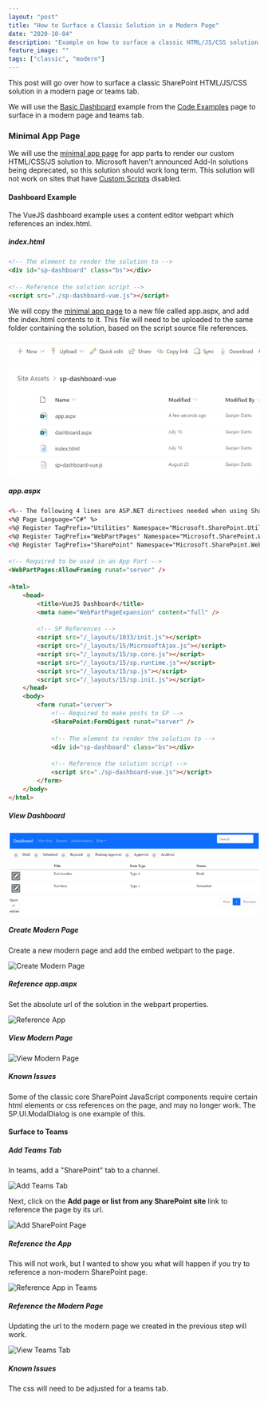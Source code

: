 ```yaml
---
layout: "post"
title: "How to Surface a Classic Solution in a Modern Page"
date: "2020-10-04"
description: "Example on how to surface a classic HTML/JS/CSS solution in a modern page or teams tab."
feature_image: ""
tags: ["classic", "modern"]
---
```


This post will go over how to surface a classic SharePoint HTML/JS/CSS solution in a modern page or teams tab.

<!--more-->

We will use the [Basic Dashboard](https://github.com/gunjandatta/sp-dashboard-vue/wiki) example from the [Code Examples](https://dattabase.com/examples/) page to surface in a modern page and teams tab.

### Minimal App Page

We will use the [minimal app page](https://dattabase.com/blog/minimal-page-for-sharepoint-app-parts) for app parts to render our custom HTML/CSS/JS solution to. Microsoft haven't announced Add-In solutions being deprecated, so this solution should work long term. This solution will not work on sites that have [Custom Scripts](https://docs.microsoft.com/en-us/sharepoint/allow-or-prevent-custom-script) disabled.

#### Dashboard Example

The VueJS dashboard example uses a content editor webpart which references an index.html.

##### index.html
```html
<!-- The element to render the solution to -->
<div id="sp-dashboard" class="bs"></div>

<!-- Reference the solution script -->
<script src="./sp-dashboard-vue.js"></script>
```

We will copy the [minimal app page](https://dattabase.com/blog/minimal-page-for-sharepoint-app-parts) to a new file called app.aspx, and add the index.html contents to it. This file will need to be uploaded to the same folder containing the solution, based on the script source file references.

![Upload Files](images/ClassicSolutionsInModern/upload-files.png)

##### app.aspx
```html
<%-- The following 4 lines are ASP.NET directives needed when using SharePoint components --%>
<%@ Page Language="C#" %>
<%@ Register TagPrefix="Utilities" Namespace="Microsoft.SharePoint.Utilities" Assembly="Microsoft.SharePoint, Version=15.0.0.0, Culture=neutral, PublicKeyToken=71e9bce111e9429c" %>
<%@ Register TagPrefix="WebPartPages" Namespace="Microsoft.SharePoint.WebPartPages" Assembly="Microsoft.SharePoint, Version=15.0.0.0, Culture=neutral, PublicKeyToken=71e9bce111e9429c" %>
<%@ Register TagPrefix="SharePoint" Namespace="Microsoft.SharePoint.WebControls" Assembly="Microsoft.SharePoint, Version=15.0.0.0, Culture=neutral, PublicKeyToken=71e9bce111e9429c" %>

<!-- Required to be used in an App Part -->
<WebPartPages:AllowFraming runat="server" />

<html>
    <head>
        <title>VueJS Dashboard</title>
        <meta name="WebPartPageExpansion" content="full" />

        <!-- SP References -->
        <script src="/_layouts/1033/init.js"></script>
        <script src="/_layouts/15/MicrosoftAjax.js"></script>
        <script src="/_layouts/15/sp.core.js"></script>
        <script src="/_layouts/15/sp.runtime.js"></script>
        <script src="/_layouts/15/sp.js"></script>
        <script src="/_layouts/15/sp.init.js"></script>
    </head>
    <body>
        <form runat="server">
            <!-- Required to make posts to SP -->
            <SharePoint:FormDigest runat="server" />

            <!-- The element to render the solution to -->
            <div id="sp-dashboard" class="bs"></div>

            <!-- Reference the solution script -->
            <script src="./sp-dashboard-vue.js"></script>
        </form>
    </body>
</html>
```

##### View Dashboard

![Test File](images/ClassicSolutionsInModern/test-app.png)

##### Create Modern Page

Create a new modern page and add the embed webpart to the page.

![Create Modern Page](create-modern-page.png)

##### Reference app.aspx

Set the absolute url of the solution in the webpart properties.

![Reference App](reference-app.png)

##### View Modern Page

![View Modern Page](view-modern-page.png)

##### Known Issues

Some of the classic core SharePoint JavaScript components require certain html elements or css references on the page, and may no longer work. The SP.UI.ModalDialog is one example of this.

#### Surface to Teams

##### Add Teams Tab
In teams, add a "SharePoint" tab to a channel.

![Add Teams Tab](add-sharepoint-tab.png)

Next, click on the **Add page or list from any SharePoint site** link to reference the page by its url.

![Add SharePoint Page](add-sharepoint-page.png)

##### Reference the App

This will not work, but I wanted to show you what will happen if you try to reference a non-modern SharePoint page.

![Reference App in Teams](reference-app-in-teams.png)

##### Reference the Modern Page

Updating the url to the modern page we created in the previous step will work.

![View Teams Tab](!view-teams-tab.png)

##### Known Issues

The css will need to be adjusted for a teams tab.